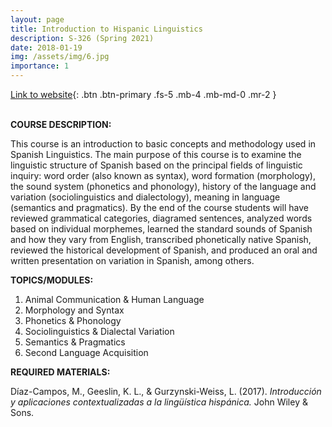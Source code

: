 ```yaml
---
layout: page
title: Introduction to Hispanic Linguistics
description: S-326 (Spring 2021)
date: 2018-01-19
img: /assets/img/6.jpg
importance: 1
---
```


[Link to website](http://www.sarroniz.com/S326-SP21/){: .btn .btn-primary .fs-5 .mb-4 .mb-md-0 .mr-2 }
<br>
<br>

**COURSE DESCRIPTION:**  

This course is an introduction to basic concepts and methodology used in Spanish Linguistics. The main purpose of this course is to examine the linguistic structure of Spanish based on the principal fields of linguistic inquiry: word order (also known as syntax), word formation (morphology), the sound system (phonetics and phonology), history of the language and variation (sociolinguistics and  dialectology),  meaning  in  language  (semantics  and  pragmatics).  By  the  end  of  the  course students will have reviewed grammatical categories, diagramed sentences, analyzed words based on individual morphemes, learned the standard sounds of Spanish and how they vary from English, transcribed  phonetically  native  Spanish,  reviewed  the  historical  development  of  Spanish,  and produced an oral and written presentation on variation in Spanish, among others.


**TOPICS/MODULES:**  

1. Animal Communication & Human Language
2. Morphology and Syntax
3. Phonetics & Phonology
4. Sociolinguistics & Dialectal Variation
5. Semantics & Pragmatics
6. Second Language Acquisition


**REQUIRED MATERIALS:**   

Díaz-Campos, M., Geeslin, K. L., & Gurzynski-Weiss, L. (2017). _Introducción y aplicaciones contextualizadas a la lingüística hispánica._ John Wiley & Sons.
